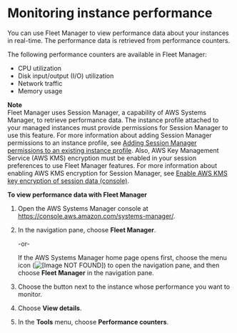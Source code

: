 # Monitoring instance performance<a name="fleet-monitoring"></a>

You can use Fleet Manager to view performance data about your instances in real\-time\. The performance data is retrieved from performance counters\.

The following performance counters are available in Fleet Manager:
+ CPU utilization
+ Disk input/output \(I/O\) utilization
+ Network traffic
+ Memory usage

**Note**  
Fleet Manager uses Session Manager, a capability of AWS Systems Manager, to retrieve performance data\. The instance profile attached to your managed instances must provide permissions for Session Manager to use this feature\. For more information about adding Session Manager permissions to an instance profile, see [Adding Session Manager permissions to an existing instance profile](getting-started-add-permissions-to-existing-profile.md)\. Also, AWS Key Management Service \(AWS KMS\) encryption must be enabled in your session preferences to use Fleet Manager features\. For more information about enabling AWS KMS encryption for Session Manager, see [Enable AWS KMS key encryption of session data \(console\)](session-preferences-enable-encryption.md)\.

**To view performance data with Fleet Manager**

1. Open the AWS Systems Manager console at [https://console\.aws\.amazon\.com/systems\-manager/](https://console.aws.amazon.com/systems-manager/)\.

1. In the navigation pane, choose **Fleet Manager**\.

   \-or\-

   If the AWS Systems Manager home page opens first, choose the menu icon \(![\[Image NOT FOUND\]](http://docs.aws.amazon.com/systems-manager/latest/userguide/images/menu-icon-small.png)\) to open the navigation pane, and then choose **Fleet Manager** in the navigation pane\.

1. Choose the button next to the instance whose performance you want to monitor\.

1. Choose **View details**\.

1. In the **Tools** menu, choose **Performance counters**\.
